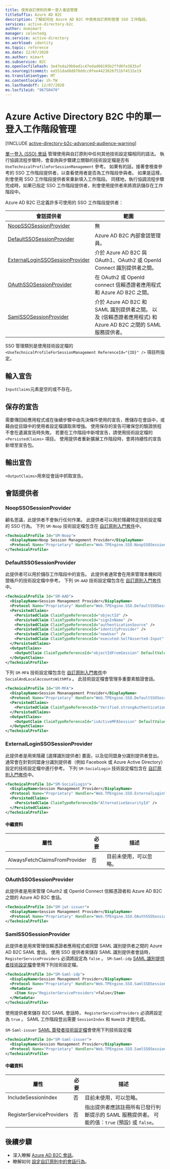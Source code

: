 ```yaml
---
title: 使用自訂原則的單一登入會話管理
titleSuffix: Azure AD B2C
description: 了解如何在 Azure AD B2C 中使用自訂原則管理 SSO 工作階段。
services: active-directory-b2c
author: msmimart
manager: celestedg
ms.service: active-directory
ms.workload: identity
ms.topic: reference
ms.date: 12/07/2020
ms.author: mimart
ms.subservice: B2C
ms.openlocfilehash: 3e47eda29b0ad1c47edad08195b2ffd0fe3835af
ms.sourcegitcommit: ea551dad8d870ddcc0fee4423026f51bf4532e19
ms.translationtype: MT
ms.contentlocale: zh-TW
ms.lasthandoff: 12/07/2020
ms.locfileid: "96750470"
---
```

# <a name="single-sign-on-session-management-in-azure-active-directory-b2c"></a>Azure Active Directory B2C 中的單一登入工作階段管理

[!INCLUDE [active-directory-b2c-advanced-audience-warning](../../includes/active-directory-b2c-advanced-audience-warning.md)]

[單一登入 (SSO) 會話](session-overview.md) 管理使用與自訂原則中任何其他技術設定檔相同的語法。 執行協調流程步驟時，會查詢與步驟建立關聯的技術設定檔是否有 `UseTechnicalProfileForSessionManagement` 參考。 如果有的話，接著會檢查參考的 SSO 工作階段提供者，以查看使用者是否為工作階段參與者。 如果是這樣，則會使用 SSO 工作階段提供者來重新填入工作階段。 同樣地，執行協調流程步驟完成時，如果已指定 SSO 工作階段提供者，則會使用提供者來將資訊儲存在工作階段中。

Azure AD B2C 已定義許多可使用的 SSO 工作階段提供者：

|會話提供者  |範圍  |
|---------|---------|
|[NoopSSOSessionProvider](#noopssosessionprovider)     |  無       |       
|[DefaultSSOSessionProvider](#defaultssosessionprovider)    | Azure AD B2C 內部會話管理員。      |       
|[ExternalLoginSSOSessionProvider](#externalloginssosessionprovider)     | 介於 Azure AD B2C 與 OAuth1、OAuth2 或 OpenId Connect 識別提供者之間。        |         |
|[OAuthSSOSessionProvider](#oauthssosessionprovider)     | 在 OAuth2 或 OpenId connect 信賴憑證者應用程式和 Azure AD B2C 之間。        |        
|[SamlSSOSessionProvider](#samlssosessionprovider)     | 介於 Azure AD B2C 和 SAML 識別提供者之間。 以及 (信賴憑證者應用程式) 和 Azure AD B2C 之間的 SAML 服務提供者。  |        




SSO 管理類別是使用技術設定檔的 `<UseTechnicalProfileForSessionManagement ReferenceId="{ID}" />` 項目所指定。

## <a name="input-claims"></a>輸入宣告

`InputClaims`元素是空的或不存在。

## <a name="persisted-claims"></a>保存的宣告

需要傳回給應用程式或在後續步驟中由先決條件使用的宣告，應儲存在會話中，或藉由從目錄中的使用者設定檔讀取來增強。 使用保存的宣告可確保您的驗證旅程不會在遺漏宣告時失敗。 若要在工作階段中新增宣告，請使用技術設定檔的 `<PersistedClaims>` 項目。 使用提供者重新擴展工作階段時，會將持續性的宣告新增至宣告包。

## <a name="output-claims"></a>輸出宣告

`<OutputClaims>`用來從會話中抓取宣告。

## <a name="session-providers"></a>會話提供者

### <a name="noopssosessionprovider"></a>NoopSSOSessionProvider

顧名思議，此提供者不會執行任何作業。 此提供者可以用於隱藏特定技術設定檔的 SSO 行為。 下列 `SM-Noop` 技術設定檔包含在 [自訂原則入門套件](custom-policy-get-started.md#custom-policy-starter-pack)中。

```xml
<TechnicalProfile Id="SM-Noop">
  <DisplayName>Noop Session Management Provider</DisplayName>
  <Protocol Name="Proprietary" Handler="Web.TPEngine.SSO.NoopSSOSessionProvider, Web.TPEngine, Version=1.0.0.0, Culture=neutral, PublicKeyToken=null" />
</TechnicalProfile>
```

### <a name="defaultssosessionprovider"></a>DefaultSSOSessionProvider

此提供者可以用於儲存工作階段中的宣告。 此提供者通常會在用來管理本機和同盟帳戶的技術設定檔中參考。 下列 `SM-AAD` 技術設定檔包含在 [自訂原則入門套件](custom-policy-get-started.md#custom-policy-starter-pack)中。

```xml
<TechnicalProfile Id="SM-AAD">
  <DisplayName>Session Management Provider</DisplayName>
  <Protocol Name="Proprietary" Handler="Web.TPEngine.SSO.DefaultSSOSessionProvider, Web.TPEngine, Version=1.0.0.0, Culture=neutral, PublicKeyToken=null" />
  <PersistedClaims>
    <PersistedClaim ClaimTypeReferenceId="objectId" />
    <PersistedClaim ClaimTypeReferenceId="signInName" />
    <PersistedClaim ClaimTypeReferenceId="authenticationSource" />
    <PersistedClaim ClaimTypeReferenceId="identityProvider" />
    <PersistedClaim ClaimTypeReferenceId="newUser" />
    <PersistedClaim ClaimTypeReferenceId="executed-SelfAsserted-Input" />
  </PersistedClaims>
  <OutputClaims>
    <OutputClaim ClaimTypeReferenceId="objectIdFromSession" DefaultValue="true"/>
  </OutputClaims>
</TechnicalProfile>
```


下列 `SM-MFA` 技術設定檔包含在 [自訂原則入門套件](custom-policy-get-started.md#custom-policy-starter-pack)中 `SocialAndLocalAccountsWithMfa` 。 此技術設定檔會管理多重要素驗證會話。

```xml
<TechnicalProfile Id="SM-MFA">
  <DisplayName>Session Mananagement Provider</DisplayName>
  <Protocol Name="Proprietary" Handler="Web.TPEngine.SSO.DefaultSSOSessionProvider, Web.TPEngine, Version=1.0.0.0, Culture=neutral, PublicKeyToken=null" />
  <PersistedClaims>
    <PersistedClaim ClaimTypeReferenceId="Verified.strongAuthenticationPhoneNumber" />
  </PersistedClaims>
  <OutputClaims>
    <OutputClaim ClaimTypeReferenceId="isActiveMFASession" DefaultValue="true"/>
  </OutputClaims>
</TechnicalProfile>
```

### <a name="externalloginssosessionprovider"></a>ExternalLoginSSOSessionProvider

此提供者是用來隱藏 [選擇識別提供者] 畫面，以及從同盟身分識別提供者登出。 通常會在針對同盟身分識別提供者（例如 Facebook 或 Azure Active Directory）設定的技術設定檔中進行參考。 下列 `SM-SocialLogin` 技術設定檔包含在 [自訂原則入門套件](custom-policy-get-started.md#custom-policy-starter-pack)中。

```xml
<TechnicalProfile Id="SM-SocialLogin">
  <DisplayName>Session Management Provider</DisplayName>
  <Protocol Name="Proprietary" Handler="Web.TPEngine.SSO.ExternalLoginSSOSessionProvider, Web.TPEngine, Version=1.0.0.0, Culture=neutral, PublicKeyToken=null" />
  <PersistedClaims>
    <PersistedClaim ClaimTypeReferenceId="AlternativeSecurityId" />
  </PersistedClaims>
</TechnicalProfile>
```

#### <a name="metadata"></a>中繼資料

| 屬性 | 必要 | 描述|
| --- | --- | --- |
| AlwaysFetchClaimsFromProvider | 否 | 目前未使用，可以忽略。 |

### <a name="oauthssosessionprovider"></a>OAuthSSOSessionProvider

此提供者是用來管理 OAuth2 或 OpenId Connect 信賴憑證者和 Azure AD B2C 之間的 Azure AD B2C 會話。

```xml
<TechnicalProfile Id="SM-jwt-issuer">
  <DisplayName>Session Management Provider</DisplayName>
  <Protocol Name="Proprietary" Handler="Web.TPEngine.SSO.OAuthSSOSessionProvider, Web.TPEngine, Version=1.0.0.0, Culture=neutral, PublicKeyToken=null" />
</TechnicalProfile>
```

### <a name="samlssosessionprovider"></a>SamlSSOSessionProvider

此提供者是用來管理信賴憑證者應用程式或同盟 SAML 識別提供者之間的 Azure AD B2C SAML 會話。 使用 SSO 提供者來儲存 SAML 識別提供者會話時， `RegisterServiceProviders` 必須將設定為 `false` 。 `SM-Saml-idp` [SAML 識別提供者技術設定檔](saml-identity-provider-technical-profile.md)會使用下列技術設定檔。

```xml
<TechnicalProfile Id="SM-Saml-idp">
  <DisplayName>Session Management Provider</DisplayName>
  <Protocol Name="Proprietary" Handler="Web.TPEngine.SSO.SamlSSOSessionProvider, Web.TPEngine, Version=1.0.0.0, Culture=neutral, PublicKeyToken=null" />
  <Metadata>
    <Item Key="RegisterServiceProviders">false</Item>
  </Metadata>
</TechnicalProfile>
```

使用提供者來儲存 B2C SAML 會話時， `RegisterServiceProviders` 必須將設定為 `true` 。 SAML 工作階段登出需要 `SessionIndex` 和 `NameID` 才能完成。

`SM-Saml-issuer` [SAML 簽發者技術設定檔](saml-issuer-technical-profile.md)會使用下列技術設定檔

```xml
<TechnicalProfile Id="SM-Saml-issuer">
  <DisplayName>Session Management Provider</DisplayName>
  <Protocol Name="Proprietary" Handler="Web.TPEngine.SSO.SamlSSOSessionProvider, Web.TPEngine, Version=1.0.0.0, Culture=neutral, PublicKeyToken=null"/>
</TechnicalProfile>
```

#### <a name="metadata"></a>中繼資料

| 屬性 | 必要 | 描述|
| --- | --- | --- |
| IncludeSessionIndex | 否 | 目前未使用，可以忽略。|
| RegisterServiceProviders | 否 | 指出提供者應該註冊所有已發行判斷提示的 SAML 服務提供者。 可能的值：`true` (預設) 或 `false`。|


## <a name="next-steps"></a>後續步驟

- 深入瞭解 [Azure AD B2C 會話](session-overview.md)。
- 瞭解如何 [設定自訂原則中的會話行為](session-behavior-custom-policy.md)。
